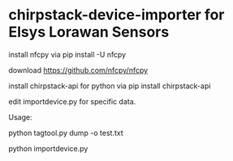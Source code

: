 # chirpstack-device-importer for Elsys Lorawan Sensors

install nfcpy via  pip install -U nfcpy

download https://github.com/nfcpy/nfcpy 

install chirpstack-api for python via pip install chirpstack-api 

edit importdevice.py for specific data.

Usage:

python tagtool.py dump -o test.txt

python importdevice.py
